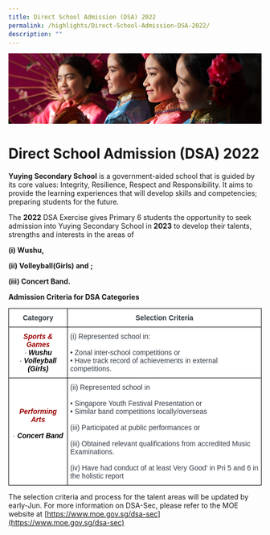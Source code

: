 ```yaml
---
title: Direct School Admission (DSA) 2022
permalink: /highlights/Direct-School-Admission-DSA-2022/
description: ""
---
```

![](/images/Highlights.jpg)

Direct School Admission (DSA) 2022
==================================

**Yuying Secondary School** is a government-aided school that is guided by its core values: Integrity, Resilience, Respect and Responsibility. It aims to provide the learning experiences that will develop skills and competencies; preparing students for the future.  

  

The **2022** DSA Exercise gives Primary 6 students the opportunity to seek admission into Yuying Secondary School in **2023** to develop their talents, strengths and interests in the areas of

  

**(i) Wushu,** 

**(ii) Volleyball(Girls) and ;**

**(iii) Concert Band.**

**Admission Criteria for DSA Categories**

<style type="text/css">
.tg  {border-collapse:collapse;border-spacing:0;}
.tg td{border-color:black;border-style:solid;border-width:1px;font-family:Arial, sans-serif;font-size:14px;
  overflow:hidden;padding:10px 5px;word-break:normal;}
.tg th{border-color:black;border-style:solid;border-width:1px;font-family:Arial, sans-serif;font-size:14px;
  font-weight:normal;overflow:hidden;padding:10px 5px;word-break:normal;}
.tg .tg-hhqr{background-color:#FFF;color:#313942;font-weight:bold;text-align:center;vertical-align:top}
.tg .tg-llnv{background-color:#FFF;color:#900;font-style:italic;font-weight:bold;text-align:center;vertical-align:top}
.tg .tg-bzww{background-color:#FFF;color:#313942;text-align:left;vertical-align:top}
</style>
<table class="tg">
<thead>
  <tr>
    <th class="tg-hhqr">Category</th>
    <th class="tg-hhqr">Selection Criteria</th>
  </tr>
</thead>
<tbody>
  <tr>
    <td class="tg-llnv">Sports &amp; Games<br><span style="font-weight:400;color:#313942">·   </span><span style="color:#000">Wushu</span><br><span style="font-weight:400;color:#000">·    </span><span style="color:#000">Volleyball (Girls)</span><span style="font-weight:400;color:#000"> </span></td>
    <td class="tg-bzww"><span style="font-weight:400;color:#313942">(i)   Represented school in: </span><br><br>• Zonal inter-school competitions or<br>• Have track record of achievements in external competitions.<br></td>
  </tr>
  <tr>
    <td class="tg-llnv"><br><br><br>Performing Arts<br><br><span style="font-weight:400;color:#313942">·    </span><span style="color:#000">Concert Band </span><br><br></td>
    <td class="tg-bzww"><span style="font-weight:400;color:#313942">(ii)     Represented school in</span><br><br>• Singapore Youth Festival Presentation or<br>• Similar band competitions locally/overseas<br><br><span style="font-weight:400;color:#313942">(iii)  Participated at public performances or</span><br><br><span style="font-weight:400;color:#313942">(iii)  Obtained relevant qualifications from accredited Music Examinations.</span><br><br><span style="font-weight:400;color:#313942">(iv) Have had conduct of at least Very Good’ in Pri 5 and 6 in the holistic report</span></td>
  </tr>
</tbody>
</table>

The selection criteria and process for the talent areas will be updated by early-Jun. For more information on DSA-Sec, please refer to the MOE website at [https://www.moe.gov.sg/dsa-sec](https://www.moe.gov.sg/dsa-sec)